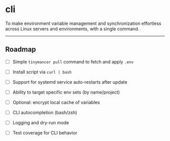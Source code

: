 # cli
To make environment variable management and synchronization effortless across Linux servers and environments, with a single command.

---

## Roadmap

- [ ] Simple `tinymancer pull` command to fetch and apply `.env`
- [ ] Install script via `curl | bash`
- [ ] Support for systemd service auto-restarts after update
- [ ] Ability to target specific env sets (by name/project)
- [ ] Optional: encrypt local cache of variables
- [ ] CLI autocompletion (bash/zsh)
- [ ] Logging and dry-run mode
- [ ] Test coverage for CLI behavior

